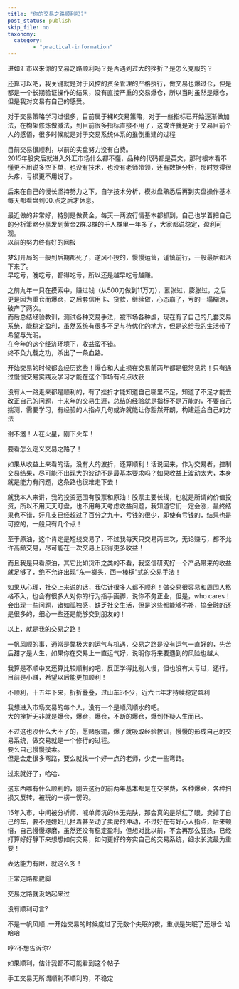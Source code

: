 ```yaml
---
title: "你的交易之路顺利吗?"
post_status: publish
skip_file: no
taxonomy:
  category:
        - "practical-information"
---
```


进如汇市以来你的交易之路顺利吗？是否遇到过大的挫折？是怎么克服的？

还算可以吧，我关键就是对于风控的资金管理的严格执行，做交易也爆过仓，但是都是一个长期验证操作的结果，没有直接严重的交易爆仓，所以当时虽然是爆仓，但是我对交易有自己的感受。

对于交易策略学习过很多，目前属于裸K交易策略，对于一些指标已开始逐渐做加法，在构架修炼做减法，到目前很多指标直接不用了，这或许就是对于交易目前个人的感悟，很多时候就是对于交易系统体系的推倒重建的过程

目前交易很顺利，以前的实盘努力没有白费。  
2015年股灾后就进入外汇市场什么都不懂，品种的代码都是英文，那时根本看不懂更不用说多空下单，也没有技术，也没有老师带领，还有数据分析，那时觉得很头疼，亏损更不用说了。

后来在自己的慢长坚持努力之下，自学技术分析，模拟盘熟悉后再到实盘操作基本每天都看盘到00.点之后才休息。

最近做的非常好，特别是做黄金，每天一两波行情基本都抓到，自己也学着把自己的分析策略分享发到黄金2群.3群的千人群里一年多了，大家都说稳定，盈利可观。  
以前的努力终有好的回报

梦幻开局的一般到后期都死了，逆风不投的，慢慢运营，谨慎前行，一般最后都活下来了。  
早吃亏，晚吃亏，都得吃亏，所以还是越早吃亏越赚。

之前九年一只在摸索中，赚过钱（从500刀做到11万刀），嚣张过，膨胀过，之后更是因为重仓而爆仓，之后套信用卡、贷款，继续做，心态崩了，亏的一塌糊涂，破产了两次。  
而后总结经验教训，测试各种交易手法，被市场各种虐，现在有了自己的几套交易系统，能稳定盈利，虽然系统有很多不足与待优化的地方，但是这给我的生活带了希望与光明。  
在今年的这个经济环境下，收益蛮不错。  
终不负九载之功，杀出了一条血路。

开始交易的时候都会经历这些！爆仓和大止损在交易前两年都是很常见的！只有通过慢慢交易实践及学习才能在这个市场有点点收获

没有人一路走来都是顺利的，有了挫折才能知道自己哪里不足，知道了不足才能去改正自己的问题，十来年的交易生涯，总结的经验就是指标不是万能的，不要自己揣测，需要学习，有经验的人指点几句或许就能让你豁然开朗，构建适合自己的方法

谢不邀！人在火星，刚下火车！

要看怎么定义交易之路了！

如果从收益上来看的话，没有大的波折，还算顺利！话说回来，作为交易者，控制交易结果，尽可能不出现大的波动不是最基本要求吗？如果收益上波动太大，本身就是能力有问题，这条路也很难走下去！

就我本人来讲，我的投资范围有股票和原油！股票主要长线，也就是所谓的价值投资，所以不用天天盯盘，也不用每天考虑收益问题，我知道它们一定会涨，最终结果也不错，好几支已经超过了百分之九十，亏钱的很少，即使有亏钱的，结果也是可控的，一般只有几个点！

至于原油，这个肯定是短线交易了，不过我每天只交易两三次，无论赚亏，都不允许高频交易，尽可能在一次交易上获得更多收益！

而且我是只看原油，其它比如货币之类的不看，我坚信研究好一个产品带来的收益就足够了，绝不允许出现“东一榔头，西一棒槌”式的交易手法！

如果从心理，社交上来说的话，我估计很多人都不顺利！做交易很容易和周围人格格不入，也会有很多人对你的行为指手画脚，说你不务正业，但是，who cares！会出现一些问题，诸如孤独感，缺乏社交生活，但是这些都能够弥补，搞金融的还是很多的，细心一些还是能够交到朋友的！

以上，就是我的交易之路！

一帆风顺的事，通常是靠极大的运气与机遇，交易之路是没有运气一直好的，先苦后甜才是人生，如果你在交易上一直运气好，说明你将来要遇到的风险也越大

我算是不顺中又还算比较顺利的吧，反正学得比别人慢，但也没有大亏过，还行，目前是小赚，希望以后能更加顺利！

不顺利，十五年下来，折折叠叠，过山车?不少，近六七年才持续稳定盈利

我想进入市场交易的每个人，没有一个是顺风顺水的吧。  
大的挫折无非就是爆仓，爆仓，爆仓，不断的爆仓，爆到怀疑人生而已。

不过这也没什么大不了的，愿赌服输，爆了就吸取经验教训，慢慢的形成自己的交易系统，做交易就是一个修行的过程。  
要么自己慢慢摸索。  
但是会走很多弯路，要么就找一个好一点的老师，少走一些弯路。

过来就好了，哈哈．

这东西哪有什么顺利的，刚去这行的前两年基本都是在交学费，各种爆仓，各种扫损又反转，被玩的一楞一愣的。

15年入市，中间被分析师、喊单师坑的体无完肤，那会真的是杀红了眼，卖掉了自己的车，要不是媳妇儿拦着甚至动了卖房的冲动，不过好在有好心人指点，后来顿悟，自己慢慢琢磨，虽然还没有稳定盈利，但想对比以前，不会再那么狂热，已经打算好好静下来想想如何交易，如何更好的夯实自己的交易系统，细水长流最为重要！

表达能力有限，就这么多！

正常走路都崴脚

交易之路就没站起来过

没有顺利可言?

不是一帆风顺..一开始交易的时候度过了无数个失眠的夜，重点是失眠了还爆仓 哈哈哈

哼?不想告诉你?

如果顺利，估计我都不可能看到这个帖子

手工交易无所谓顺利不顺利的，不稳定
